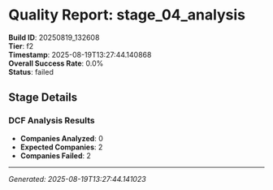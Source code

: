 # Quality Report: stage_04_analysis

**Build ID**: 20250819_132608  
**Tier**: f2  
**Timestamp**: 2025-08-19T13:27:44.140868  
**Overall Success Rate**: 0.0%  
**Status**: failed

## Stage Details

### DCF Analysis Results

- **Companies Analyzed**: 0
- **Expected Companies**: 2
- **Companies Failed**: 2

---
*Generated: 2025-08-19T13:27:44.141023*
